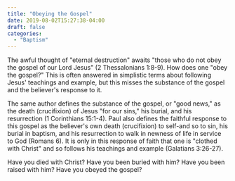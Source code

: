 ```yaml
---
title: "Obeying the Gospel"
date: 2019-08-02T15:27:38-04:00
draft: false
categories:
  - "Baptism"
---
```


The awful thought of "eternal destruction" awaits "those who do not obey the gospel of our Lord Jesus" (2 Thessalonians 1:8-9). How does one "obey the gospel?" This is often answered in simplistic terms about following Jesus' teachings and example, but this misses the substance of the gospel and the believer's response to it.

The same author defines the substance of the gospel, or "good news," as the death (crucifixion) of Jesus "for our sins," his burial, and his resurrection (1 Corinthians 15:1-4). Paul also defines the faithful response to this gospel as the believer's own death (crucifixion) to self-and so to sin, his burial in baptism, and his resurrection to walk in newness of life in service to God (Romans 6). It is only in this response of faith that one is "clothed with Christ" and so follows his teachings and example (Galatians 3:26-27).

Have you died with Christ? Have you been buried with him? Have you been raised with
him? Have you obeyed the gospel?
